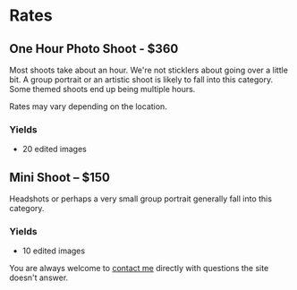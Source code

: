 # Rates

## One Hour Photo Shoot - $360

Most shoots take about an hour. We're not sticklers about going over a little bit. A group portrait or an artistic shoot is likely to fall into this category. Some themed shoots end up being multiple hours.

Rates may vary depending on the location.

### Yields

* 20 edited images


## Mini Shoot – $150

Headshots or perhaps a very small group portrait generally fall into this category.

### Yields

* 10 edited images


You are always welcome to [contact me](/contact) directly with questions the site doesn't answer.
